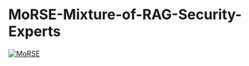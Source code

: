 # MoRSE-Mixture-of-RAG-Security-Experts


[![MoRSE](https://github.com/winstonsmith1897/MoRSE-Mixture-of-RAG-Security-Experts/blob/main/MoRSE_ICON.png
)](URL-del-Video)
